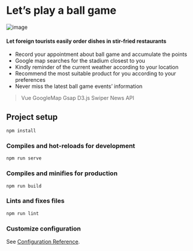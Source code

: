 # Let’s play a ball game
![image](https://user-images.githubusercontent.com/54655528/123997922-7d7c7e80-da03-11eb-8ed8-a97168a8ea95.png)



#### Let foreign tourists easily order dishes in stir-fried restaurants
* Record your appointment about ball game and accumulate the points
* Google map searches for the stadium closest to you
* Kindly reminder of the current weather according to your location
* Recommend the most suitable product for you according to your preferences
* Never miss the latest ball game events’ information


> Vue GoogleMap Gsap D3.js Swiper News API

## Project setup
```
npm install
```

### Compiles and hot-reloads for development
```
npm run serve
```

### Compiles and minifies for production
```
npm run build
```

### Lints and fixes files
```
npm run lint
```

### Customize configuration
See [Configuration Reference](https://cli.vuejs.org/config/).
